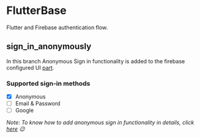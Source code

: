 # FlutterBase

Flutter and Firebase authentication flow.

## sign_in_anonymously

In this branch Anonymous Sign in functionality is added to the firebase configured UI [part](https://github.com/cdx-studio/flutterbase/tree/flutterbase_ui).

### Supported sign-in methods

- [x] Anonymous
- [ ] Email & Password
- [ ] Google

_Note: To know how to add anonymous sign in functionality in details, click [here](https://www.instagram.com/p/CDePiAKgI8-/?utm_source=ig_web_copy_link)  😉_
